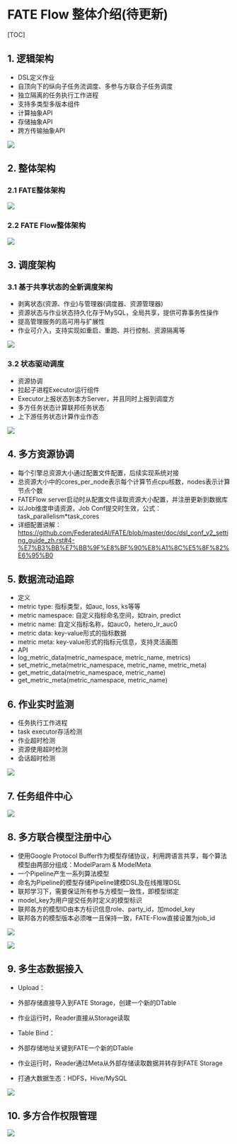 # FATE Flow 整体介绍(待更新)

[TOC]

## 1. 逻辑架构

- DSL定义作业
- 自顶向下的纵向子任务流调度、多参与方联合子任务调度
- 独立隔离的任务执行工作进程
- 支持多类型多版本组件
- 计算抽象API
- 存储抽象API
- 跨方传输抽象API

![](./images/fate_flow_logical_arch.png)

## 2. 整体架构

### 2.1 FATE整体架构

![](./images/fate_arch.png)

### 2.2 FATE Flow整体架构

![](./images/fate_flow_arch.png)

## 3. 调度架构

### 3.1 基于共享状态的全新调度架构

- 剥离状态(资源、作业)与管理器(调度器、资源管理器)
- 资源状态与作业状态持久化存于MySQL，全局共享，提供可靠事务性操作
- 提高管理服务的高可用与扩展性
- 作业可介入，支持实现如重启、重跑、并行控制、资源隔离等

![](./images/fate_flow_scheduling_arch.png)

### 3.2 状态驱动调度

- 资源协调
- 拉起子进程Executor运行组件
- Executor上报状态到本方Server，并且同时上报到调度方
- 多方任务状态计算联邦任务状态
- 上下游任务状态计算作业作态

![](./images/fate_flow_resource_process.png)

## 4. 多方资源协调

- 每个引擎总资源大小通过配置文件配置，后续实现系统对接
- 总资源大小中的cores_per_node表示每个计算节点cpu核数，nodes表示计算节点个数
- FATEFlow server启动时从配置文件读取资源大小配置，并注册更新到数据库
- 以Job维度申请资源，Job Conf提交时生效，公式：task_parallelism*task_cores
- 详细配置讲解： https://github.com/FederatedAI/FATE/blob/master/doc/dsl_conf_v2_setting_guide_zh.rst#4-%E7%B3%BB%E7%BB%9F%E8%BF%90%E8%A1%8C%E5%8F%82%E6%95%B0

## 5. 数据流动追踪

- 定义
 - metric type: 指标类型，如auc, loss, ks等等
 - metric namespace: 自定义指标命名空间，如train, predict
 - metric name: 自定义指标名称，如auc0，hetero_lr_auc0
 - metric data: key-value形式的指标数据
 - metric meta: key-value形式的指标元信息，支持灵活画图
- API
 - log_metric_data(metric_namespace, metric_name, metrics)
 - set_metric_meta(metric_namespace, metric_name, metric_meta)
 - get_metric_data(metric_namespace, metric_name)
 - get_metric_meta(metric_namespace, metric_name)

## 6. 作业实时监测

- 任务执行工作进程
- task executor存活检测
- 作业超时检测
- 资源使用超时检测
- 会话超时检测

![](./images/fate_flow_detector.png)

## 7. 任务组件中心

![](./images/fate_flow_component_registry.png)

## 8. 多方联合模型注册中心

- 使用Google Protocol Buffer作为模型存储协议，利用跨语言共享，每个算法模型由两部分组成：ModelParam & ModelMeta
- 一个Pipeline产生一系列算法模型
- 命名为Pipeline的模型存储Pipeline建模DSL及在线推理DSL
- 联邦学习下，需要保证所有参与方模型一致性，即模型绑定
- model_key为用户提交任务时定义的模型标识
- 联邦各方的模型ID由本方标识信息role、party_id，加model_key
- 联邦各方的模型版本必须唯一且保持一致，FATE-Flow直接设置为job_id

![](./images/fate_flow_pipelined_model.png)

![](./images/fate_flow_model_storage.png)


## 9. 多生态数据接入

- Upload：
 - 外部存储直接导入到FATE Storage，创建一个新的DTable
 - 作业运行时，Reader直接从Storage读取

- Table Bind：
 - 外部存储地址关键到FATE一个新的DTable
 - 作业运行时，Reader通过Meta从外部存储读取数据并转存到FATE Storage
 - 打通大数据生态：HDFS，Hive/MySQL

![](./images/fate_flow_inputoutput.png)


## 10. 多方合作权限管理

![](./images/fate_flow_authorization.png)
